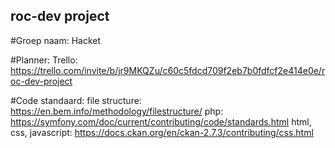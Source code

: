 ## roc-dev project

#Groep naam:
Hacket

#Planner:
Trello:
https://trello.com/invite/b/jr9MKQZu/c60c5fdcd709f2eb7b0fdfcf2e414e0e/roc-dev-project

#Code standaard:
file structure:                                  https://en.bem.info/methodology/filestructure/ 
php:                                                  https://symfony.com/doc/current/contributing/code/standards.html
html, css, javascript:                     https://docs.ckan.org/en/ckan-2.7.3/contributing/css.html 
